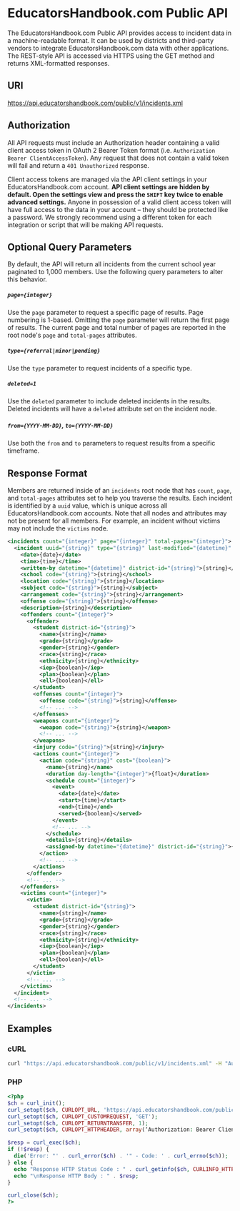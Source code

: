 # EducatorsHandbook.com Public API
The EducatorsHandbook.com Public API provides access to incident data in a machine-readable format.  It can be used by districts and third-party vendors to integrate EducatorsHandbook.com data with other applications.  The REST-style API is accessed via HTTPS using the GET method and returns XML-formatted responses.

## URI
https://api.educatorshandbook.com/public/v1/incidents.xml

## Authorization
All API requests must include an Authorization header containing a valid client access token in OAuth 2 Bearer Token format (i.e. `Authorization Bearer ClientAccessToken`).  Any request that does not contain a valid token will fail and return a `401 Unauthorized` response.

Client access tokens are managed via the API client settings in your EducatorsHandbook.com account.  **API client settings are hidden by default.  Open the settings view and press the `SHIFT` key twice to enable advanced settings.**  Anyone in possession of a valid client access token will have full access to the data in your account – they should be protected like a password.  We strongly recommend using a different token for each integration or script that will be making API requests.

## Optional Query Parameters
By default, the API will return all incidents from the current school year paginated to 1,000 members.  Use the following query parameters to alter this behavior.

##### `page={integer}`
Use the `page` parameter to request a specific page of results.  Page numbering is 1-based.  Omitting the `page` parameter will return the first page of results.  The current page and total number of pages are reported in the root node's `page` and `total-pages` attributes.

##### `type={referral|minor|pending}`
Use the `type` parameter to request incidents of a specific type.

##### `deleted=1`
Use the `deleted` parameter to include deleted incidents in the results.  Deleted incidents will have a `deleted` attribute set on the incident node.

##### `from={YYYY-MM-DD}`, `to={YYYY-MM-DD}`
Use both the `from` and `to` parameters to request results from a specific timeframe.

## Response Format
Members are returned inside of an `incidents` root node that has `count`, `page`, and `total-pages` attributes set to help you traverse the results.  Each incident is identified by a `uuid` value, which is unique across all EducatorsHandbook.com accounts.  Note that all nodes and attributes may not be present for all members.  For example, an incident without victims may not include the `victims` node.

```xml
<incidents count="{integer}" page="{integer}" total-pages="{integer}">
  <incident uuid="{string}" type="{string}" last-modified="{datetime}" deleted="{integer}">
    <date>{date}</date>
    <time>{time}</time>
    <written-by datetime="{datetime}" district-id="{string}">{string}</written-by>
    <school code="{string}">{string}</school>
    <location code="{string}">{string}</location>
    <subject code="{string}">{string}</subject>
    <arrangement code="{string}">{string}</arrangement>
    <offense code="{string}">{string}</offense>
    <description>{string}</description>
    <offenders count="{integer}">
      <offender>
        <student district-id="{string}">
          <name>{string}</name>
          <grade>{string}</grade>
          <gender>{string}</gender>
          <race>{string}</race>
          <ethnicity>{string}</ethnicity>
          <iep>{boolean}</iep>
          <plan>{boolean}</plan>
          <ell>{boolean}</ell>
        </student>
        <offenses count="{integer}">
          <offense code="{string}">{string}</offense>
          <!-- ... -->
        </offenses>
        <weapons count="{integer}">
          <weapon code="{string}">{string}</weapon>
          <!-- ... -->
        </weapons>
        <injury code="{string}">{string}</injury>
        <actions count="{integer}">
          <action code="{string}" cost="{boolean}">
            <name>{string}</name>
            <duration day-length="{integer}">{float}</duration>
            <schedule count="{integer}">
              <event>
                <date>{date}</date>
                <start>{time}</start>
                <end>{time}</end>
                <served>{boolean}</served>
              </event>
              <!-- ... -->
            </schedule>
            <details>{string}</details>
            <assigned-by datetime="{datetime}" district-id="{string}">{string}</assigned-by>
          </action>
          <!-- ... -->
        </actions>
      </offender>
      <!-- ... -->
    </offenders>
    <victims count="{integer}">
      <victim>
        <student district-id="{string}">
          <name>{string}</name>
          <grade>{string}</grade>
          <gender>{string}</gender>
          <race>{string}</race>
          <ethnicity>{string}</ethnicity>
          <iep>{boolean}</iep>
          <plan>{boolean}</plan>
          <ell>{boolean}</ell>
        </student>
      </victim>
      <!-- ... -->
    </victims>
  </incident>
  <!-- ... -->
</incidents>
```

## Examples

### cURL

```bash
curl "https://api.educatorshandbook.com/public/v1/incidents.xml" -H "Authorization: Bearer ClientAccessToken"
```

### PHP

```php
<?php
$ch = curl_init();
curl_setopt($ch, CURLOPT_URL, 'https://api.educatorshandbook.com/public/v1/incidents.xml');
curl_setopt($ch, CURLOPT_CUSTOMREQUEST, 'GET');
curl_setopt($ch, CURLOPT_RETURNTRANSFER, 1);
curl_setopt($ch, CURLOPT_HTTPHEADER, array(‘Authorization: Bearer ClientAccessToken’));

$resp = curl_exec($ch);
if (!$resp) {
  die('Error: "' . curl_error($ch) . '" - Code: ' . curl_errno($ch));
} else {
  echo "Response HTTP Status Code : " . curl_getinfo($ch, CURLINFO_HTTP_CODE);
  echo "\nResponse HTTP Body : " . $resp;
}

curl_close($ch);
?>
```
